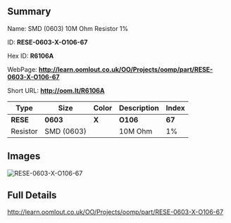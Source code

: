

## Summary
 
Name:  SMD (0603) 10M Ohm Resistor 1%

ID: __RESE-0603-X-O106-67__

Hex ID: __R6106A__

WebPage: __http://learn.oomlout.co.uk/OO/Projects/oomp/part/RESE-0603-X-O106-67__

Short URL: __http://oom.lt/R6106A__


| Type   | Size   | Color   | Description   | Index   |    
| ----- | ------   | ------   | -----   | ----   |    
| __RESE__   					| __0603__   					| __X__    						| __O106__    					| __67__ |    
| Resistor		| SMD (0603)	| 		| 10M Ohm	| 1%	|

## Images
![RESE-0603-X-O106-67](http://oomlout.com/oomp-gen/parts/RESE-0603-X-O106-67/RESE-0603-X-O106-67_420.jpg)

## Full Details

 http://learn.oomlout.co.uk/OO/Projects/oomp/part/RESE-0603-X-O106-67


